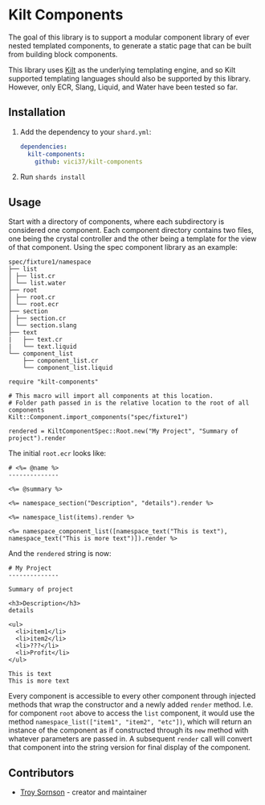 # Kilt Components

The goal of this library is to support a modular component library of ever nested templated components, to generate a static page that can be built from building block components.

This library uses [Kilt](https://github.com/jeromegn/kilt) as the underlying templating engine, and so Kilt supported templating languages should also be supported by this library. However, only ECR, Slang, Liquid, and Water have been tested so far.

## Installation

1. Add the dependency to your `shard.yml`:

   ```yaml
   dependencies:
     kilt-components:
       github: vici37/kilt-components
   ```

2. Run `shards install`

## Usage

Start with a directory of components, where each subdirectory is considered one component. Each component directory contains two files, one being the crystal controller and the other being a template for the view of that component. Using the spec component library as an example:

```
spec/fixture1/namespace
├── list
│ ├── list.cr
│ └── list.water
├── root
│ ├── root.cr
│ └── root.ecr
├── section
│ ├── section.cr
│ └── section.slang
├── text
|   ├── text.cr
|   └── text.liquid
└── component_list
    ├── component_list.cr
    └── component_list.liquid

```

```crystal
require "kilt-components"

# This macro will import all components at this location.
# Folder path passed in is the relative location to the root of all components
Kilt::Component.import_components("spec/fixture1")

rendered = KiltComponentSpec::Root.new("My Project", "Summary of project").render
```

The initial `root.ecr` looks like:
```crystal
# <%= @name %>
--------------

<%= @summary %>

<%= namespace_section("Description", "details").render %>

<%= namespace_list(items).render %>

<%= namespace_component_list([namespace_text("This is text"), namespace_text("This is more text")]).render %>
```

And the `rendered` string is now:
```
# My Project
--------------

Summary of project

<h3>Description</h3>
details

<ul>
  <li>item1</li>
  <li>item2</li>
  <li>???</li>
  <li>Profit</li>
</ul>

This is text
This is more text
```

Every component is accessible to every other component through injected methods that wrap
the constructor and a newly added `render` method. I.e. for component `root` above to
access the `list` component, it would use the method `namespace_list(["item1", "item2", "etc"])`,
which will return an instance of the component as if constructed through its `new` method with whatever parameters
are passed in. A subsequent `render` call will convert that component into the string version for final
display of the component.

## Contributors

- [Troy Sornson](https://github.com/your-github-user) - creator and maintainer
